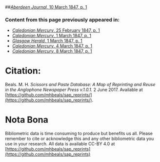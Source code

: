 ##[*Aberdeen Journal*, 10 March 1847, p. 1](https://mhbeals.github.io/sap_html/Aberdeen-Journal/Aberdeen-Journal-10-March-1847-p-1)

### Content from this page previously appeared in:
+ [*Caledonian Mercury*, 25 February 1847, p. 1](https://mhbeals.github.io/sap_html/Caledonian-Mercury/Caledonian-Mercury-25-February-1847-p-1)
+ [*Caledonian Mercury*, 1 March 1847, p. 1](https://mhbeals.github.io/sap_html/Caledonian-Mercury/Caledonian-Mercury-1-March-1847-p-1)
+ [*Glasgow Herald*, 1 March 1847, p. 1](https://mhbeals.github.io/sap_html/Glasgow-Herald/Glasgow-Herald-1-March-1847-p-1)
+ [*Caledonian Mercury*, 4 March 1847, p. 1](https://mhbeals.github.io/sap_html/Caledonian-Mercury/Caledonian-Mercury-4-March-1847-p-1)
+ [*Caledonian Mercury*, 8 March 1847, p. 1](https://mhbeals.github.io/sap_html/Caledonian-Mercury/Caledonian-Mercury-8-March-1847-p-1)
                    
# Citation: 

Beals. M. H. *Scissors and Paste Database: A Map of Reprinting and Reuse in the Anglophone Newspaper Press v.1.0.1.* 2 June 2017. Available at [https://github.com/mhbeals/sap_reprints/](https://github.com/mhbeals/sap_reprints/). 
                    
# Nota Bona

Bibliometric data is time consuming to produce but benefits us all. Please remember to cite or acknowledge this and any other bibliometric data you use in your research. All data is available CC-BY 4.0 at [https://github.com/mhbeals/sap_reprints](https://github.com/mhbeals/sap_reprints)